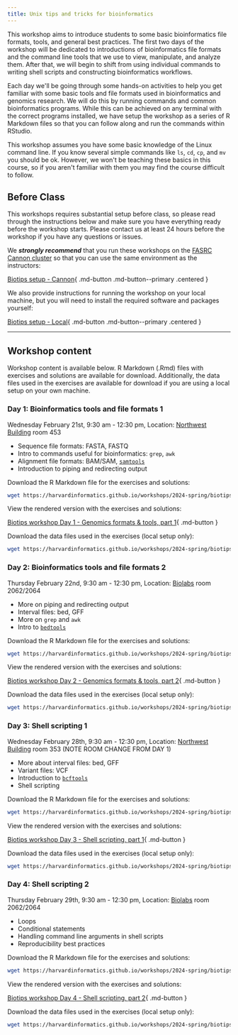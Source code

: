 ```yaml
---
title: Unix tips and tricks for bioinformatics
---
```


This workshop aims to introduce students to some basic bioinformatics file formats, tools, and general best practices. The first two days of the workshop will be dedicated to introductions of bioinformatics file formats and the command line tools that we use to view, manipulate, and analyze them. After that, we will begin to shift from using individual commands to writing shell scripts and constructing bioinformatics workflows.

Each day we'll be going through some hands-on activities to help you get familiar with some basic tools and file formats used in bioinformatics and genomics research. We will do this by running commands and common bioinformatics programs. While this can be achieved on any terminal with the correct programs installed, we have setup the workshop as a series of R Markdown files so that you can follow along and run the commands within RStudio.

This workshop assumes you have some basic knowledge of the Linux command line. If you know several simple commands like `ls`, `cd`, `cp`, and `mv` you should be ok. However, we won't be teaching these basics in this course, so if you aren't familiar with them you may find the course difficult to follow. 

## Before Class

This workshops requires substantial setup before class, so please read through the instructions below and make sure you have everything ready before the workshop starts. Please contact us at least 24 hours before the workshop if you have any questions or issues.

We **_strongly recommend_** that you run these workshops on the [FASRC Cannon cluster](https://www.rc.fas.harvard.edu/cluster/) so that you can use the same environment as the instructors:

[Biotips setup - Cannon](setup-cannon.md){ .md-button .md-button--primary .centered }

We also provide instructions for running the workshop on your local machine, but you will need to install the required software and packages yourself:

[Biotips setup - Local](setup-local.md){ .md-button .md-button--primary .centered }

---

## Workshop content

Workshop content is available below. R Markdown (.Rmd) files with exercises and solutions are available for download. Additionally, the data files used in the exercises are available for download if you are using a local setup on your own machine.

### Day 1: Bioinformatics tools and file formats 1

Wednesday February 21st, 9:30 am - 12:30 pm, Location: [Northwest Building](https://maps.app.goo.gl/1MqNswcVaTYcCx68A) room 453 

* Sequence file formats: FASTA, FASTQ
* Intro to commands useful for bioinformatics: `grep`, `awk`
* Alignment file formats: BAM/SAM, [`samtools`](http://www.htslib.org/)
* Introduction to piping and redirecting output

Download the R Markdown file for the exercises and solutions:

```bash
wget https://harvardinformatics.github.io/workshops/2024-spring/biotips/Biotips-workshop-2024-Day1-student.Rmd
```

View the rendered version with the exercises and solutions:

[Biotips workshop Day 1 - Genomics formats & tools, part 1](https://harvardinformatics.github.io/workshops/2024-spring/biotips/Biotips-workshop-2024-Day1-instructor.html){ .md-button }

Download the data files used in the exercises (local setup only):

```bash
wget https://harvardinformatics.github.io/workshops/2024-spring/biotips/data1.zip
```

### Day 2: Bioinformatics tools and file formats 2

Thursday February 22nd, 9:30 am - 12:30 pm, Location: [Biolabs](https://maps.app.goo.gl/mtqAuyd1HwFRLJyZ6) room 2062/2064 

* More on piping and redirecting output
* Interval files: bed, GFF
* More on `grep` and `awk`
* Intro to [`bedtools`](https://bedtools.readthedocs.io/en/latest/index.html)

Download the R Markdown file for the exercises and solutions:

```bash
wget https://harvardinformatics.github.io/workshops/2024-spring/biotips/Biotips-workshop-2024-Day2-student.Rmd
```

View the rendered version with the exercises and solutions:

[Biotips workshop Day 2 - Genomics formats & tools, part 2](https://harvardinformatics.github.io/workshops/2024-spring/biotips/Biotips-workshop-2024-Day2-instructor.html){ .md-button }

Download the data files used in the exercises (local setup only):

```bash
wget https://harvardinformatics.github.io/workshops/2024-spring/biotips/data2.zip
```

### Day 3: Shell scripting 1

Wednesday February 28th, 9:30 am - 12:30 pm, Location: [Northwest Building](https://maps.app.goo.gl/1MqNswcVaTYcCx68A) room 353 (NOTE ROOM CHANGE FROM DAY 1)

* More about interval files: bed, GFF
* Variant files: VCF
* Introduction to [`bcftools`](https://samtools.github.io/bcftools/bcftools.html)
* Shell scripting

Download the R Markdown file for the exercises and solutions:

```bash
wget https://harvardinformatics.github.io/workshops/2024-spring/biotips/Biotips-workshop-2024-Day3-student.Rmd
```

View the rendered version with the exercises and solutions:

[Biotips workshop Day 3 - Shell scripting, part 1](https://harvardinformatics.github.io/workshops/2024-spring/biotips/Biotips-workshop-2024-Day3-instructor.html){ .md-button }

Download the data files used in the exercises (local setup only):

```bash
wget https://harvardinformatics.github.io/workshops/2024-spring/biotips/data3.zip
```

### Day 4: Shell scripting 2

Thursday February 29th, 9:30 am - 12:30 pm, Location: [Biolabs](https://maps.app.goo.gl/mtqAuyd1HwFRLJyZ6) room 2062/2064 

* Loops
* Conditional statements
* Handling command line arguments in shell scripts
* Reproducibility best practices

Download the R Markdown file for the exercises and solutions:

```bash
wget https://harvardinformatics.github.io/workshops/2024-spring/biotips/Biotips-workshop-2024-Day4-student.Rmd
```

View the rendered version with the exercises and solutions:

[Biotips workshop Day 4 - Shell scripting, part 2](https://harvardinformatics.github.io/workshops/2024-spring/biotips/Biotips-workshop-2024-Day4-instructor.html){ .md-button }

Download the data files used in the exercises (local setup only):

```bash
wget https://harvardinformatics.github.io/workshops/2024-spring/biotips/data4.zip
```